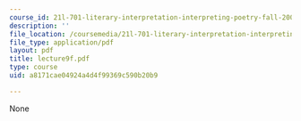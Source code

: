 ```yaml
---
course_id: 21l-701-literary-interpretation-interpreting-poetry-fall-2003
description: ''
file_location: /coursemedia/21l-701-literary-interpretation-interpreting-poetry-fall-2003/a8171cae04924a4d4f99369c590b20b9_lecture9f.pdf
file_type: application/pdf
layout: pdf
title: lecture9f.pdf
type: course
uid: a8171cae04924a4d4f99369c590b20b9

---
```

None